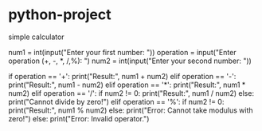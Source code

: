 # python-project
simple calculator  

num1 = int(input("Enter your first number: "))
operation = input("Enter operation (+, -, *, /,%): ")
num2 = int(input("Enter your second number: "))

if operation == '+':
     print("Result:", num1 + num2)
elif operation == '-':
     print("Result:", num1 - num2)
elif operation == '*':
     print("Result:", num1 * num2)
elif operation == '/':
     if num2 != 0:
         print("Result:", num1 / num2)
     else:
         print("Cannot divide by zero!")
elif operation == '%':
    if num2 != 0:
        print("Result:", num1 % num2)
    else:
       print("Error: Cannot take modulus with zero!")
else:
    print("Error: Invalid operator.")
